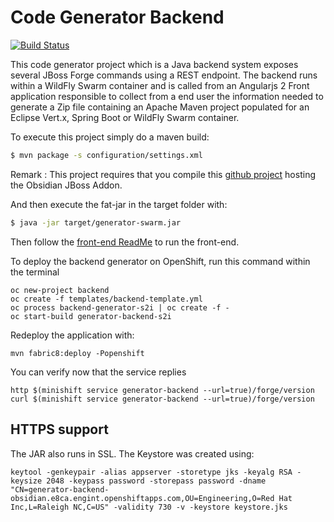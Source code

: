 # Code Generator Backend

[![Build Status](https://travis-ci.org/obsidian-toaster/generator-backend.svg?branch=master)](https://travis-ci.org/obsidian-toaster/generator-backend)

This code generator project which is a Java backend system exposes several JBoss Forge commands
using a REST endpoint. The backend runs within a WildFly Swarm container and is called from
an Angularjs 2 Front application responsible to collect from a end user the information needed to generate
a Zip file containing an Apache Maven project populated for an Eclipse Vert.x, Spring Boot or WildFly Swarm
container.

To execute this project simply do a maven build:

```bash
$ mvn package -s configuration/settings.xml
```

Remark : This project requires that you compile this [github project](http://github.com/obsidian-toaster/obsidian-addon) hosting the Obsidian JBoss Addon.

And then execute the fat-jar in the target folder with:

```bash
$ java -jar target/generator-swarm.jar
```

Then follow the [front-end ReadMe][1] to run the front-end.

[1]:https://github.com/obsidian-toaster/generator-frontend/blob/master/README.md

To deploy the backend generator on OpenShift, run this command within the terminal

```
oc new-project backend
oc create -f templates/backend-template.yml
oc process backend-generator-s2i | oc create -f -
oc start-build generator-backend-s2i
```

Redeploy the application with:

```
mvn fabric8:deploy -Popenshift
```

You can verify now that the service replies

```
http $(minishift service generator-backend --url=true)/forge/version
curl $(minishift service generator-backend --url=true)/forge/version
```

## HTTPS support

The JAR also runs in SSL. The Keystore was created using:
```
keytool -genkeypair -alias appserver -storetype jks -keyalg RSA -keysize 2048 -keypass password -storepass password -dname "CN=generator-backend-obsidian.e8ca.engint.openshiftapps.com,OU=Engineering,O=Red Hat Inc,L=Raleigh NC,C=US" -validity 730 -v -keystore keystore.jks
```

